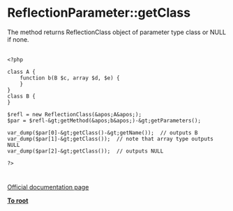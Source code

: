 # ReflectionParameter::getClass



The method returns ReflectionClass object of parameter type class or NULL if none.<br><br>

```
<?php

class A {
    function b(B $c, array $d, $e) {
    }
}
class B {
}

$refl = new ReflectionClass(&apos;A&apos;);
$par = $refl-&gt;getMethod(&apos;b&apos;)-&gt;getParameters();

var_dump($par[0]-&gt;getClass()-&gt;getName());  // outputs B
var_dump($par[1]-&gt;getClass());  // note that array type outputs NULL
var_dump($par[2]-&gt;getClass());  // outputs NULL

?>
```
  

#

[Official documentation page](https://www.php.net/manual/en/reflectionparameter.getclass.php)

**[To root](/README.md)**